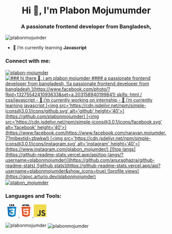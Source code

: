 <h1 align="center">Hi 👋, I'm Plabon Mojumumder</h1>
<h3 align="center">A passionate frontend developer from Bangladesh,</h3>

<p align="left"> <img src="https://komarev.com/ghpvc/?username=plabonmojumder&label=Profile%20views&color=0e75b6&style=flat" alt="plabonmojumder" /> </p>

- 🌱 I’m currently learning **Javascript**

<h3 align="left">Connect with me:</h3>
<p align="left">
<a href="https://linkedin.com/in/plabon-mojumder" target="blank"><img align="center" src="https://raw.githubusercontent.com/rahuldkjain/github-profile-readme-generator/master/src/images/icons/Social/linked-in-alt.svg" alt="plabon-mojumder" height="30" width="40" /></a>
<a href="https://fb.com/### hi there 👋, i am plabon mojumder #### a passionate frontend developer from bangladesh, ![a passionate frontend developer from bangladesh,](https://www.facebook.com/photo/?fbid=1327554241093633&set=a.203158940199841) skills: html / css/javascript - 🔭 i’m currently working on internship - 🌱 i’m currently learning javascript [<img src='https://cdn.jsdelivr.net/npm/simple-icons@3.0.1/icons/github.svg' alt='github' height='40'>](https://github.com/plabonmojumder) [<img src='https://cdn.jsdelivr.net/npm/simple-icons@3.0.1/icons/facebook.svg' alt='facebook' height='40'>](https://www.facebook.com/https://www.facebook.com/narayan.mojumder.7?mibextid=zbwkwl) [<img src='https://cdn.jsdelivr.net/npm/simple-icons@3.0.1/icons/instagram.svg' alt='instagram' height='40'>](https://www.instagram.com/plabon_mojumder/) [![top langs](https://github-readme-stats.vercel.app/api/top-langs/?username=plabonmojumder)](https://github.com/anuraghazra/github-readme-stats) ![github stats](https://github-readme-stats.vercel.app/api?username=plabonmojumder&show_icons=true) ![profile views](https://gpvc.arturio.dev/plabonmojumder)" target="blank"><img align="center" src="https://raw.githubusercontent.com/rahuldkjain/github-profile-readme-generator/master/src/images/icons/Social/facebook.svg" alt="### hi there 👋, i am plabon mojumder #### a passionate frontend developer from bangladesh, ![a passionate frontend developer from bangladesh,](https://www.facebook.com/photo/?fbid=1327554241093633&set=a.203158940199841) skills: html / css/javascript - 🔭 i’m currently working on internship - 🌱 i’m currently learning javascript [<img src='https://cdn.jsdelivr.net/npm/simple-icons@3.0.1/icons/github.svg' alt='github' height='40'>](https://github.com/plabonmojumder) [<img src='https://cdn.jsdelivr.net/npm/simple-icons@3.0.1/icons/facebook.svg' alt='facebook' height='40'>](https://www.facebook.com/https://www.facebook.com/narayan.mojumder.7?mibextid=zbwkwl) [<img src='https://cdn.jsdelivr.net/npm/simple-icons@3.0.1/icons/instagram.svg' alt='instagram' height='40'>](https://www.instagram.com/plabon_mojumder/) [![top langs](https://github-readme-stats.vercel.app/api/top-langs/?username=plabonmojumder)](https://github.com/anuraghazra/github-readme-stats) ![github stats](https://github-readme-stats.vercel.app/api?username=plabonmojumder&show_icons=true) ![profile views](https://gpvc.arturio.dev/plabonmojumder)" height="30" width="40" /></a>
<a href="https://instagram.com/plabon_mojumder" target="blank"><img align="center" src="https://raw.githubusercontent.com/rahuldkjain/github-profile-readme-generator/master/src/images/icons/Social/instagram.svg" alt="plabon_mojumder" height="30" width="40" /></a>
</p>

<h3 align="left">Languages and Tools:</h3>
<p align="left"> <a href="https://www.w3schools.com/css/" target="_blank" rel="noreferrer"> <img src="https://raw.githubusercontent.com/devicons/devicon/master/icons/css3/css3-original-wordmark.svg" alt="css3" width="40" height="40"/> </a> <a href="https://www.w3.org/html/" target="_blank" rel="noreferrer"> <img src="https://raw.githubusercontent.com/devicons/devicon/master/icons/html5/html5-original-wordmark.svg" alt="html5" width="40" height="40"/> </a> <a href="https://developer.mozilla.org/en-US/docs/Web/JavaScript" target="_blank" rel="noreferrer"> <img src="https://raw.githubusercontent.com/devicons/devicon/master/icons/javascript/javascript-original.svg" alt="javascript" width="40" height="40"/> </a> </p>

<p><img align="left" src="https://github-readme-stats.vercel.app/api/top-langs?username=plabonmojumder&show_icons=true&locale=en&layout=compact" alt="plabonmojumder" /></p>

<p>&nbsp;<img align="center" src="https://github-readme-stats.vercel.app/api?username=plabonmojumder&show_icons=true&locale=en" alt="plabonmojumder" /></p>
